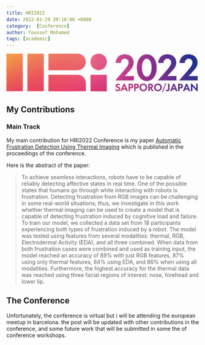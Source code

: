 ```yaml
---
title: HRI2022
date: 2022-01-29 20:18:00 +0800
category:  [Conference]
author: Youssef Mohamed
tags: [academic]
---
```


![hri-2022](/images/HRI.jpeg)

## My Contributions

### Main Track
My main contribution for HRI2022 Conference is my paper [Automatic Frustration Detection Using Thermal Imaging](/assets/docs/HRI2022.pdf) which is published in the proceedings of the conference.  

Here is the abstract of the paper:
> To achieve seamless interactions, robots have to be capable of reliably detecting affective states in real time. One of the possible states that humans go through while interacting with robots is frustration. Detecting frustration from RGB images can be challenging in some real-world situations; thus, we investigate in this work whether thermal imaging can be used to create a model that is capable of detecting frustration induced by cognitive load and failure. To train our model, we collected a data set from 18 participants experiencing both types of frustration induced by a robot. The model was tested using features from several modalities: thermal, RGB, Electrodermal Activity (EDA), and all three combined. When data from both frustration cases were combined and used as training input, the model reached an accuracy of 89% with just RGB features, 87% using only thermal features, 84% using EDA, and 86% when using all modalities. Furthermore, the highest accuracy for the thermal data was reached using three facial regions of interest: nose, forehead and lower lip.

## The Conference
Unfortunately, the conference is virtual but i will be attending the european meetup in barcelona.
the post will be updated with other contributions in the conference, and some future work that will be submitted in some the of conference workshops. 